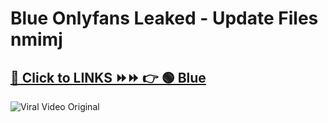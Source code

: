 
 # Blue Onlyfans Leaked - Update Files nmimj

## <h2><a href="https://clipsfans.com/Blue&ref=git">🔗 Click to LINKS ⏩⏩ 👉 🟢 Blue </a></h2>

<a href="https://clipsfans.com/Blue&ref=git" rel="nofollow" data-target="animated-image.originalLink"><img src="https://i.ibb.co.com/xMMVF88/686577567.gif" alt="Viral Video Original" style="max-width: 100%; display: inline-block;" data-target="animated-image.originalImage"></a>

